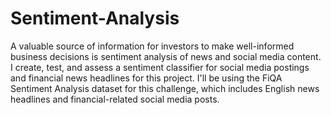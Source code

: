 # Sentiment-Analysis
A valuable source of information for investors to make well-informed business decisions is sentiment analysis of news and social media content. I create, test, and assess a sentiment classifier for social media postings and financial news headlines for this project. I'll be using the FiQA Sentiment Analysis dataset for this challenge, which includes English news headlines and financial-related social media posts.

